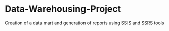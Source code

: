 # Data-Warehousing-Project
Creation of a data mart and generation of reports using SSIS and SSRS tools
